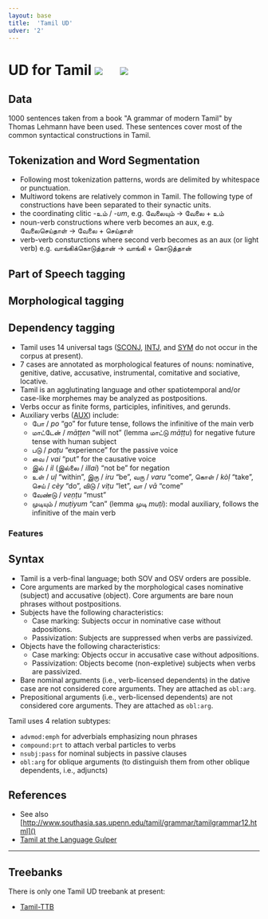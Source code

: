 ```yaml
---
layout: base
title:  'Tamil UD'
udver: '2'
---
```


# UD for Tamil <span class="flagspan"><img class="flag" src="../../flags/svg/IN.svg" /></span> <span class="flagspan" style="padding-left:1em"><img class="flag" src="../../flags/svg/LK.svg" /></span>

## Data
1000 sentences taken from a book "A grammar of modern Tamil" by Thomas Lehmann have been used. These sentences cover most of the common syntactical constructions in Tamil. 

## Tokenization and Word Segmentation

* Following most tokenization patterns, words are delimited by whitespace or punctuation.
* Multiword tokens are relatively common in Tamil. The following type of constructions have been separated to their synactic units.
 * the coordinating clitic -உம் / _-um_,  e.g. வேலையும் -> வேலை + உம்
 * noun-verb constructions where verb becomes an aux, e.g. வேலைசெய்தாள் -> வேலை + செய்தாள்
 * verb-verb consturctions where second verb becomes as an aux (or light verb) e.g. வாங்கிக்கொடுத்தான் -> வாங்கி + கொடுத்தான்

## Part of Speech tagging

## Morphological tagging


## Dependency tagging

* Tamil uses 14 universal tags ([SCONJ](), [INTJ](), and [SYM]() do not occur in the corpus at present).
* 7 cases are annotated as morphological features of nouns: nominative, genitive, dative, accusative, instrumental, comitative and sociative, locative. 
* Tamil is an agglutinating language and other spatiotemporal and/or case-like morphemes may be analyzed as postpositions.
* Verbs occur as finite forms, participles, infinitives, and gerunds.
* Auxiliary verbs ([AUX]()) include:
  * போ / _po_ “go” for future tense, follows the infinitive of the main verb
  * மாட்டேன் / _māṭṭen_ “will not” (lemma மாட்டு _māṭṭu_) for negative future tense with human subject
  * படு / _paṭu_ “experience” for the passive voice
  * வை / _vai_ “put” for the causative voice
  * இல் / _il_ (இல்லை / _illai_) “not be” for negation
  * உள் / _uḷ_ “within”, இரு / _iru_ “be”, வரு / _varu_ “come”, கொள் / _kòḷ_ “take”, செய் / _cèy_ “do”, விடு / _viṭu_ “let”, வா / _vā_ “come”
  * வேண்டு / _veṇṭu_ “must”
  * முடியும் / _muṭiyum_ “can” (lemma முடி _muṭi_): modal auxiliary, follows the infinitive of the main verb

### Features

## Syntax

* Tamil is a verb-final language; both SOV and OSV orders are possible.
* Core arguments are marked by the morphological cases nominative (subject) and accusative (object).
  Core arguments are bare noun phrases without postpositions.
* Subjects have the following characteristics:
  * Case marking: Subjects occur in nominative case without adpositions.
  * Passivization: Subjects are suppressed when verbs are passivized.
* Objects have the following characteristics:
  * Case marking: Objects occur in accusative case without adpositions.
  * Passivization: Objects become (non-expletive) subjects when verbs are passivized.
* Bare nominal arguments (i.e., verb-licensed dependents) in the dative case are not considered core arguments. They are attached as `obl:arg`.
* Prepositional arguments (i.e., verb-licensed dependents) are not considered core arguments. They are attached as `obl:arg`.

Tamil uses 4 relation subtypes:
* `advmod:emph` for adverbials emphasizing noun phrases
* `compound:prt` to attach verbal particles to verbs
* `nsubj:pass` for nominal subjects in passive clauses
* `obl:arg` for oblique arguments (to distinguish them from other oblique dependents, i.e., adjuncts)

## References

* See also [http://www.southasia.sas.upenn.edu/tamil/grammar/tamilgrammar12.html]()
* [Tamil at the Language Gulper](http://www.languagesgulper.com/eng/Tamil.html)

---

## Treebanks

There is only one Tamil UD treebank at present:

  * [Tamil-TTB](../treebanks/ta_ttb/index.html)
